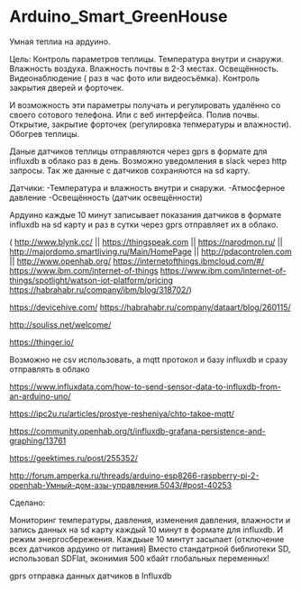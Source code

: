 # Arduino_Smart_GreenHouse
Умная теплиа на ардуино.

Цель:
Контроль параметров теплицы. Температура внутри и снаружи. Влажность воздуха. Влажность почтвы в 2-3 местах. Освещённость. Видеонаблюдение ( раз в час фото или видеосъёмка). Контроль закрытия дверей и форточек.

И возможность эти параметры получать и регулировать удалённо со своего сотового телефона. Или с веб интерфейса. Полив почвы. Открытие, закрытие форточек (регулировка тепмературы и влажности). Обогрев теплицы. 

Даные датчиков теплицы отправляются через gprs в формате для influxdb в облако раз в день.
Возможно уведомления в slack через http запросы. Так же данные с датчиков сохраняются на sd карту.

Датчики:
-Температура и влажность внутри и снаружи.
-Атмосферное давление
-Освещённость (датчик освещённости)

Ардуино каждые 10 минут записывает показания датчиков  в формате influxdb на sd карту и раз в сутки через gprs отправляет их в облако.


( http://www.blynk.cc/ || https://thingspeak.com || https://narodmon.ru/ || http://majordomo.smartliving.ru/Main/HomePage || http://pdacontrolen.com || http://www.openhab.org/ https://internetofthings.ibmcloud.com/#/ https://www.ibm.com/internet-of-things https://www.ibm.com/internet-of-things/spotlight/watson-iot-platform/pricing https://habrahabr.ru/company/ibm/blog/318702/)

https://devicehive.com/ https://habrahabr.ru/company/dataart/blog/260115/

http://souliss.net/welcome/


https://thinger.io/


Возможно не csv использовать, а mqtt  протокол и базу influxdb и сразу отправлять в облако

https://www.influxdata.com/how-to-send-sensor-data-to-influxdb-from-an-arduino-uno/

https://ipc2u.ru/articles/prostye-resheniya/chto-takoe-mqtt/

https://community.openhab.org/t/influxdb-grafana-persistence-and-graphing/13761

https://geektimes.ru/post/255352/

http://forum.amperka.ru/threads/arduino-esp8266-raspberry-pi-2-openhab-Умный-дом-азы-управления.5043/#post-40253


Сделано:

Мониторинг температуры, давления, изменения давления, влажности и запись данных на sd карту каждый 10 минут в формате для influxdb. И режим энергосбережения. Каждыые 10 минтут засыпает (отключение всех датчиков ардуино от питания)
Вместо стандатрной библиотеки SD, использовал SDFlat, эконимия 500 кбайт глобальных переменных!


gprs отправка данных датчиков  в Influxdb

